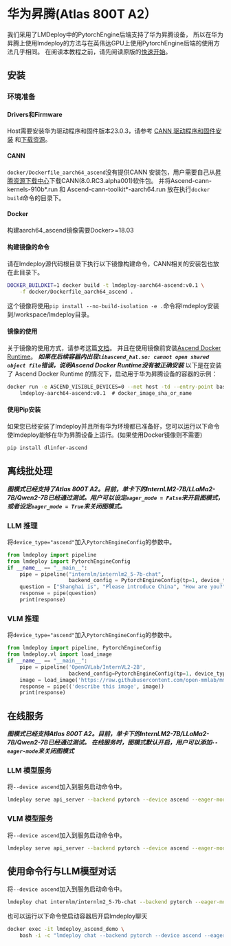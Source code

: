 # 华为昇腾(Atlas 800T A2）

我们采用了LMDeploy中的PytorchEngine后端支持了华为昇腾设备，
所以在华为昇腾上使用lmdeploy的方法与在英伟达GPU上使用PytorchEngine后端的使用方法几乎相同。
在阅读本教程之前，请先阅读原版的[快速开始](../get_started.md)。

## 安装

### 环境准备

#### Drivers和Firmware

Host需要安装华为驱动程序和固件版本23.0.3，请参考
[CANN 驱动程序和固件安装](https://www.hiascend.com/document/detail/zh/CANNCommunityEdition/80RC1alpha003/softwareinst/instg/instg_0019.html)
和[下载资源](https://www.hiascend.com/hardware/firmware-drivers/community?product=4&model=26&cann=8.0.RC3.alpha001&driver=1.0.0.2.alpha)。

#### CANN

`docker/Dockerfile_aarch64_ascend`没有提供CANN 安装包，用户需要自己从[昇腾资源下载中心](https://www.hiascend.com/developer/download/community/result?module=cann&cann=8.0.RC3.alpha001)下载CANN(8.0.RC3.alpha001)软件包。
并将Ascend-cann-kernels-910b\*.run 和 Ascend-cann-toolkit\*-aarch64.run 放在执行`docker build`命令的目录下。

#### Docker

构建aarch64_ascend镜像需要Docker>=18.03

#### 构建镜像的命令

请在lmdeploy源代码根目录下执行以下镜像构建命令，CANN相关的安装包也放在此目录下。

```bash
DOCKER_BUILDKIT=1 docker build -t lmdeploy-aarch64-ascend:v0.1 \
    -f docker/Dockerfile_aarch64_ascend .
```

这个镜像将使用`pip install --no-build-isolation -e .`命令将lmdeploy安装到/workspace/lmdeploy目录。

#### 镜像的使用

关于镜像的使用方式，请参考这篇[文档](https://www.hiascend.com/document/detail/zh/mindx-dl/60rc1/clusterscheduling/dockerruntimeug/dlruntime_ug_013.html)。
并且在使用镜像前安装[Ascend Docker Runtime](https://www.hiascend.com/document/detail/zh/mindx-dl/60rc2/clusterscheduling/clusterschedulingig/clusterschedulingig/dlug_installation_012.html)。
***如果在后续容器内出现`libascend_hal.so: cannot open shared object file`错误，说明Ascend Docker Runtime没有被正确安装***
以下是在安装了 Ascend Docker Runtime 的情况下，启动用于华为昇腾设备的容器的示例：

```bash
docker run -e ASCEND_VISIBLE_DEVICES=0 --net host -td --entry-point bash --name lmdeploy_ascend_demo \
    lmdeploy-aarch64-ascend:v0.1  # docker_image_sha_or_name
```

#### 使用Pip安装

如果您已经安装了lmdeploy并且所有华为环境都已准备好，您可以运行以下命令使lmdeploy能够在华为昇腾设备上运行。(如果使用Docker镜像则不需要)

```bash
pip install dlinfer-ascend
```

## 离线批处理

***图模式已经支持了Atlas 800T A2。目前，单卡下的InternLM2-7B/LLaMa2-7B/Qwen2-7B已经通过测试。用户可以设定`eager_mode = False`来开启图模式，或者设定`eager_mode = True`来关闭图模式。***

### LLM 推理

将`device_type="ascend"`加入`PytorchEngineConfig`的参数中。

```python
from lmdeploy import pipeline
from lmdeploy import PytorchEngineConfig
if __name__ == "__main__":
    pipe = pipeline("internlm/internlm2_5-7b-chat",
                    backend_config = PytorchEngineConfig(tp=1, device_type="ascend", eager_mode = True))
    question = ["Shanghai is", "Please introduce China", "How are you?"]
    response = pipe(question)
    print(response)
```

### VLM 推理

将`device_type="ascend"`加入`PytorchEngineConfig`的参数中。

```python
from lmdeploy import pipeline, PytorchEngineConfig
from lmdeploy.vl import load_image
if __name__ == "__main__":
    pipe = pipeline('OpenGVLab/InternVL2-2B',
                    backend_config=PytorchEngineConfig(tp=1, device_type='ascend', eager_mode = True))
    image = load_image('https://raw.githubusercontent.com/open-mmlab/mmdeploy/main/tests/data/tiger.jpeg')
    response = pipe(('describe this image', image))
    print(response)
```

## 在线服务

***图模式已经支持Atlas 800T A2。目前，单卡下的InternLM2-7B/LLaMa2-7B/Qwen2-7B已经通过测试。
在线服务时，图模式默认开启，用户可以添加`--eager-mode`来关闭图模式***

### LLM 模型服务

将`--device ascend`加入到服务启动命令中。

```bash
lmdeploy serve api_server --backend pytorch --device ascend --eager-mode internlm/internlm2_5-7b-chat
```

### VLM 模型服务

将`--device ascend`加入到服务启动命令中。

```bash
lmdeploy serve api_server --backend pytorch --device ascend --eager-mode OpenGVLab/InternVL2-2B
```

## 使用命令行与LLM模型对话

将`--device ascend`加入到服务启动命令中。

```bash
lmdeploy chat internlm/internlm2_5-7b-chat --backend pytorch --eager-mode --device ascend
```

也可以运行以下命令使启动容器后开启lmdeploy聊天

```bash
docker exec -it lmdeploy_ascend_demo \
    bash -i -c "lmdeploy chat --backend pytorch --device ascend --eager-mode internlm/internlm2_5-7b-chat"
```
